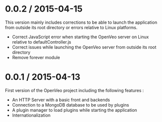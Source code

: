 # 0.0.2 / 2015-04-15
This version mainly includes corrections to be able to launch the application from outside its root directory or errors relative to Linux 
platforms.

- Correct JavaScript error when starting the OpenVeo server on Linux relative to defaultController.js
- Correct issues while launching the OpenVeo server from outside its root directory
- Remove forever module

# 0.0.1 / 2015-04-13
First version of the OpenVeo project including the following features :

- An HTTP Server with a basic front and backends
- Connection to a MongoDB database to be used by plugins
- A plugin manager to load plugins while starting the application
- Internationalization
